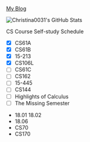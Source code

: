 
[My Blog](https://christina0031.github.io/)

![Christina0031's GitHub Stats](https://github-readme-stats.vercel.app/api?username=Christina0031&count_private=true&show_icons=true&theme=github_dark)

CS Course Self-study Schedule

- [x] CS61A
- [x] CS61B
- [x] 15-213
- [x] CS106L
- [ ] CS61C
- [ ] CS162
- [ ] 15-445
- [ ] CS144
- [ ] Highlights of Calculus
- [ ] The Missing Semester
-  18.01 18.02
-  18.06
-  CS70
-  CS170
<!--
### Hi there 👋

**Christina0031/Christina0031** is a ✨ _special_ ✨ repository because its `README.md` (this file) appears on your GitHub profile.

Here are some ideas to get you started:

- 🔭 I’m currently working on ...
- 🌱 I’m currently learning ...
- 👯 I’m looking to collaborate on ...
- 🤔 I’m looking for help with ...
- 💬 Ask me about ...
- 📫 How to reach me: ...
- 😄 Pronouns: ...
- ⚡ Fun fact: ...
-->
